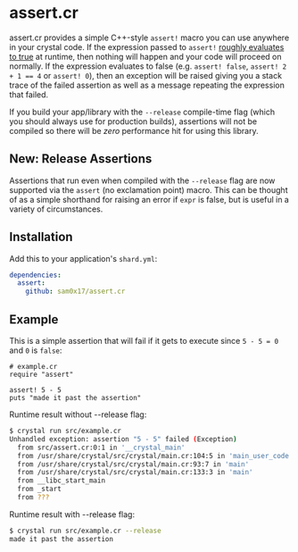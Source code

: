 # assert.cr

assert.cr provides a simple C++-style `assert!` macro you can use anywhere in your crystal code. If
the expression passed to `assert!` [roughly evaluates to true](https://github.com/sam0x17/assert.cr/blob/master/src/assert.cr#L12)
at runtime, then nothing will happen and your code will proceed on normally. If the
expression evaluates to false (e.g. `assert! false`, `assert! 2 + 1 == 4` or `assert! 0`),
then an exception will be raised giving you a stack trace of the failed assertion as
well as a message repeating the expression that failed.

If you build your app/library with the `--release` compile-time flag (which you should
always use for production builds), assertions will not be compiled so there will be
_zero_ performance hit for using this library.

## New: Release Assertions

Assertions that run even when compiled with the `--release` flag are now supported via
the `assert` (no exclamation point) macro. This can be thought of as a simple shorthand
for raising an error if `expr` is false, but is useful in a variety of circumstances.

## Installation

Add this to your application's `shard.yml`:

```yaml
dependencies:
  assert:
    github: sam0x17/assert.cr
```

## Example

This is a simple assertion that will fail if it gets to execute since `5 - 5 = 0` and `0` is `false`:
```crystal
# example.cr
require "assert"

assert! 5 - 5
puts "made it past the assertion"
```

Runtime result without --release flag:
```bash
$ crystal run src/example.cr
Unhandled exception: assertion "5 - 5" failed (Exception)
  from src/assert.cr:0:1 in '__crystal_main'
  from /usr/share/crystal/src/crystal/main.cr:104:5 in 'main_user_code'
  from /usr/share/crystal/src/crystal/main.cr:93:7 in 'main'
  from /usr/share/crystal/src/crystal/main.cr:133:3 in 'main'
  from __libc_start_main
  from _start
  from ???
```

Runtime result with --release flag:
```bash
$ crystal run src/example.cr --release
made it past the assertion
```
